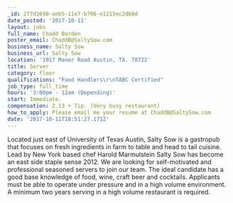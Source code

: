 ```yaml
---
_id: 2f7d1690-aeb5-11e7-b706-e1215ec2d68d
date_posted: '2017-10-11'
layout: jobs
full_name: Chadd Borden
poster_email: ChaddB@SaltySow.com
business_name: Salty Sow
business_url: Salty Sow
location: '1917 Manor Road Austin, TX. 78722'
title: Server
category: floor
qualifications: "Food Handlers\r\nTABC Certified"
job_type: full_time
hours: '3:00pm - 12am (Depending)'
start: Immediate.
compensation: 2.13 + Tip. (Very busy restaurant)
how_to_apply: Please email me your resume at ChaddB@SaltySow.com
date: '2017-10-11T18:51:27.171Z'
---
```

Located just east of University of Texas Austin, Salty Sow is a gastropub that focuses on fresh ingredients in farm to table and head to tail cuisine. Lead by New York based chef Harold Marmulstein Salty Sow has become an east side staple sense 2012.
We are looking for self-motivated and professional seasoned servers to join our team. The ideal candidate has a good base knowledge of food, wine, craft beer and cocktails. Applicants must be able to operate under pressure and in a high volume environment. 
A minimum two years serving in a high volume restaurant is required.
